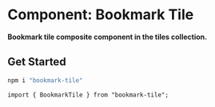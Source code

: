# Component: Bookmark Tile

**Bookmark tile composite component in the tiles collection.**

## Get Started

```sh
npm i "bookmark-tile"
```

```
import { BookmarkTile } from "bookmark-tile";
```
